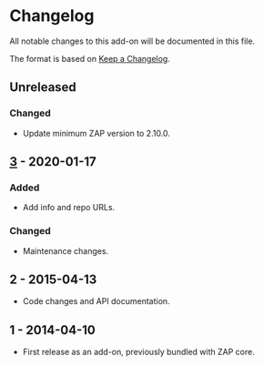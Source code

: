 # Changelog
All notable changes to this add-on will be documented in this file.

The format is based on [Keep a Changelog](https://keepachangelog.com/en/1.0.0/).

## Unreleased
### Changed
- Update minimum ZAP version to 2.10.0.

## [3] - 2020-01-17
### Added
- Add info and repo URLs.

### Changed
- Maintenance changes.

## 2 - 2015-04-13

- Code changes and API documentation.

## 1 - 2014-04-10

- First release as an add-on, previously bundled with ZAP core.

[3]: https://github.com/zaproxy/zap-extensions/releases/reveal-v3
